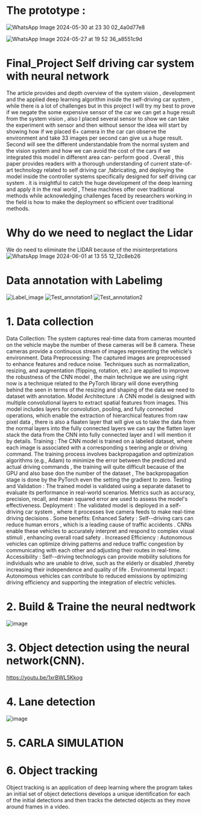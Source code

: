 # The prototype :

![WhatsApp Image 2024-05-30 at 23 30 02_4a0d77e8](https://github.com/valid999/Autonomous_system/assets/95305177/07ba266a-dae5-45d8-b397-d4e1ede445cb)

![WhatsApp Image 2024-05-27 at 19 52 36_a8551c9d](https://github.com/valid999/Autonomous_system/assets/95305177/dd9c3676-2360-4928-a1f5-1641e23a60a8)


# Final_Project Self driving car system with neural network

The article provides and depth overview of the system vision , development and the applied deep learning algorithm inside the self-driving car system , while there is a lot of challenges but in this project I will try my best to prove if we negate the some expensive sensor of the car we can get a huge result from the system vision , also I placed several sensor to show we can take the experiment with sensor and then without sensor the idea will start by showing how if we placed 6+ camera in the car can observe the environment and take 33 images per second can give us a huge result. Second will see the different understandable from the normal system and the vision system and how we can avoid the cost of the cars if we integrated this model in different area can- perform good .
Overall , this paper provides readers with a thorough understanding of current state-of- art technology related to self driving car ,fabricating, and deploying the model inside the controller systems specifically designed for  self driving car system . it is insightful to catch the huge development of the deep learning and  apply it in the real world , These machines offer over traditional methods while acknowledging challenges faced by researchers working in the field  is how to make the deployment so efficient  over traditional methods.


# Why do we need to neglact the Lidar 
We do need to eliminate the LIDAR because of the misinterpretations
![WhatsApp Image 2024-06-01 at 13 55 12_12c8eb26](https://github.com/valid999/Autonomous_system/assets/95305177/c4ad3718-b434-416a-8ce5-2a570c8a8ce4)


# Data annotation with Labelimg 
![Label_image](https://github.com/valid999/Autonomous_system/assets/95305177/f505aa1c-be59-461f-862e-98b5b7810230)
![Test_annotation1](https://github.com/valid999/Autonomous_system/assets/95305177/bc081399-1f70-485f-bdf7-331471252e9d)
![Test_annotation2](https://github.com/valid999/Autonomous_system/assets/95305177/8cfaf451-0ba2-4ffc-87d0-f7282d82bb93)

# 1. Data collection 
Data Collection: The system captures real-time data from cameras mounted on the vehicle maybe the number of these cameras will be 8 camera. These cameras provide a continuous stream of images representing the vehicle's environment.
Data Preprocessing: The captured images are preprocessed to enhance features and reduce noise. Techniques such as normalization, resizing, and augmentation (flipping, rotation, etc.) are applied to improve the robustness of the CNN model , the main technique we are using right now is a technique related to the  PyTorch library will done everything behind the seen in terms of the resizing and shaping of the data we need to dataset with annotation.
Model Architecture : A CNN model is designed with multiple convolutional layers to extract spatial features from images. This model includes layers for convolution, pooling, and fully connected operations, which enable the extraction of hierarchical features from raw pixel data , there is also a flaaten layer that will give us to take the data from the normal layers into the fully connected layers we can say the flatten layer stack the data from the CNN into fully connected layer and I will mention it by details.
Training : The CNN model is trained on a labeled dataset, where each image is associated with a corresponding s teering angle or driving command. The training process involves backpropagation and optimization algorithms (e.g., Adam) to minimize the error between the predicted and actual driving commands , the training will quite difficult because of the GPU  and also base don the number of the dataset , The backpropagation stage is done by the PyTorch even the setting the gradient to zero.
Testing and Validation : The trained model is validated using a separate dataset to evaluate its performance in real-world scenarios. Metrics such as accuracy, precision, recall, and mean squared error are used to assess the model's effectiveness.
Deployment : The validated model is deployed in a self-driving car system ,  where it processes live camera feeds to make real-time driving decisions .
Some  benefits:
Enhanced Safety : Self--driving cars can reduce human errors , which is a leading cause of traffic accidents . CNNs enable these vehicles to accurately interpret and respond to complex visual stimuli , enhancing overall road safety .
Increased Efficiency : Autonomous vehicles can optimize driving patterns and reduce traffic congestion by communicating with each other and adjusting their routes in real-time.
Accessibility : Self--driving technologys can provide mobility solutions for individuals who are unable to drive, such as the elderly or disabled ,thereby increasing their independence and quality of life .
Environmental Impact : Autonomous vehicles can contribute to reduced emissions by optimizing driving efficiency and supporting the integration of electric vehicles.



# 2. Build & Traine the neural nedtwork

![image](https://github.com/valid999/Autonomous_system/assets/95305177/c7271fde-27b8-4b5b-aa2b-a14617e9a3ae)





# 3. Object detection using the neural network(CNN).

https://youtu.be/1xrBWL5Kkog



# 4. Lane detection


![image](https://github.com/valid999/Autonomous_system/assets/95305177/a610d3ba-ecc8-4032-a8a5-75a4f0b75844)


# 5. CARLA SIMULATION


# 6. Object tracking 

Object tracking is an application of deep learning where the program takes an initial set of object detections develops a unique identification for each of the initial detections and then tracks the detected objects as they move around frames in a video.
